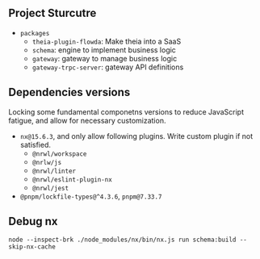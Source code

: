## Project Sturcutre

- `packages`
    - `theia-plugin-flowda`: Make theia into a SaaS
    - `schema`: engine to implement business logic
    - `gateway`: gateway to manage business logic
    - `gateway-trpc-server`: gateway API definitions

## Dependencies versions

Locking some fundamental componetns versions to reduce JavaScript fatigue, and allow for necessary customization.

- `nx@15.6.3`, and only allow following plugins. Write custom plugin if not satisfied.
    - `@nrwl/workspace`
    - `@nrlw/js`
    - `@nrwl/linter`
    - `@nrwl/eslint-plugin-nx`
    - `@nrwl/jest`
- `@pnpm/lockfile-types@^4.3.6`, `pnpm@7.33.7`

## Debug nx

`node --inspect-brk ./node_modules/nx/bin/nx.js run schema:build --skip-nx-cache`
